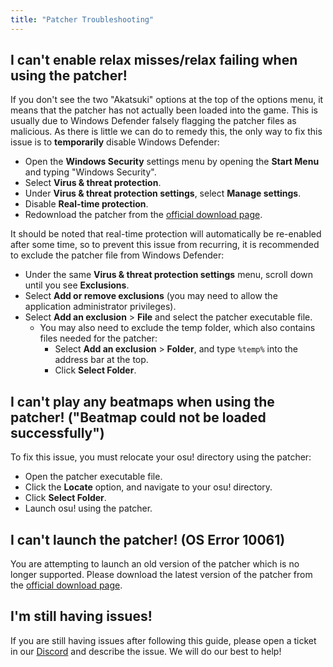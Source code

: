 ```yaml
---
title: "Patcher Troubleshooting"
---
```


## I can't enable relax misses/relax failing when using the patcher!
If you don't see the two "Akatsuki" options at the top of the options menu, it means that the patcher has not actually been loaded into the game. This is usually due to Windows Defender falsely flagging the patcher files as malicious. As there is little we can do to remedy this, the only way to fix this issue is to **temporarily** disable Windows Defender:
- Open the **Windows Security** settings menu by opening the **Start Menu** and typing "Windows Security".
- Select **Virus & threat protection**.
- Under **Virus & threat protection settings**, select **Manage settings**.
- Disable **Real-time protection**.
- Redownload the patcher from the [official download page](https://akatsuki.gg/patcher).

It should be noted that real-time protection will automatically be re-enabled after some time, so to prevent this issue from recurring, it is recommended to exclude the patcher file from Windows Defender:
- Under the same **Virus & threat protection settings** menu, scroll down until you see **Exclusions**.
- Select **Add or remove exclusions** (you may need to allow the application administrator privileges).
- Select **Add an exclusion** > **File** and select the patcher executable file.
    - You may also need to exclude the temp folder, which also contains files needed for the patcher:
        - Select **Add an exclusion** > **Folder**, and type `%temp%` into the address bar at the top.
        - Click **Select Folder**.

## I can't play any beatmaps when using the patcher! ("Beatmap could not be loaded successfully")
To fix this issue, you must relocate your osu! directory using the patcher:
- Open the patcher executable file.
- Click the **Locate** option, and navigate to your osu! directory.
- Click **Select Folder**.
- Launch osu! using the patcher.

## I can't launch the patcher! (OS Error 10061)
You are attempting to launch an old version of the patcher which is no longer supported. Please download the latest version of the patcher from the [official download page](https://akatsuki.gg/patcher).

## I'm still having issues!
If you are still having issues after following this guide, please open a ticket in our [Discord](https://akatsuki.gg/discord) and describe the issue. We will do our best to help!
